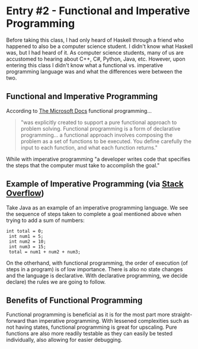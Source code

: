 # Entry #2 - Functional and Imperative Programming

Before taking this class, I had only heard of Haskell through a friend who happened to also be a computer science student. I didn't know what Haskell was, but I had heard of it. As computer science students, many of us are accustomed to hearing about C++, C#, Python, Java, etc. However, upon entering this class I didn't know what a functional vs. imperative programming language was and what the differences were between the two. 
  
## Functional and Imperative Programming
According to [The Microsoft Docs](https://docs.microsoft.com/en-us/dotnet/standard/linq/functional-vs-imperative-programming#:~:text=With%20an%20imperative%20approach%2C%20a,of%20functions%20to%20be%20executed.) functional programming... 
> "was explicitly created to support a pure functional approach to problem solving. Functional programming is a form of declarative programming... a functional approach involves composing the problem as a set of functions to be executed. You define carefully the input to each function, and what each function returns."  
>

While with imperative programming "a developer writes code that specifies the steps that the computer must take to accomplish the goal."


## Example of Imperative Programming (via [Stack Overflow](https://stackoverflow.com/questions/17826380/what-is-difference-between-functional-and-imperative-programming-languages))

Take Java as an example of an imperative programming language. We see the sequence of steps taken to complete a goal mentioned above when trying to add a sum of numbers: 

<pre><code>int total = 0;
 int num1 = 5;
 int num2 = 10;
 int num3 = 15;
 total = num1 + num2 + num3; 
</code></pre>

On the otherhand, with functional programming, the order of execution (of steps in a program) is of low importance. There is also no state changes and the language is declarative. With declarative programming, we decide declare) the rules we are going to follow. 

## Benefits of Functional Programming
Functional programming is beneficial as it is for the most part more straight-forward than imperative programming. With lessened complexities such as not having states, functional programming is great for upscaling. Pure functions are also more readily testable as they can easily be tested individually, also allowing for easier debugging. 



